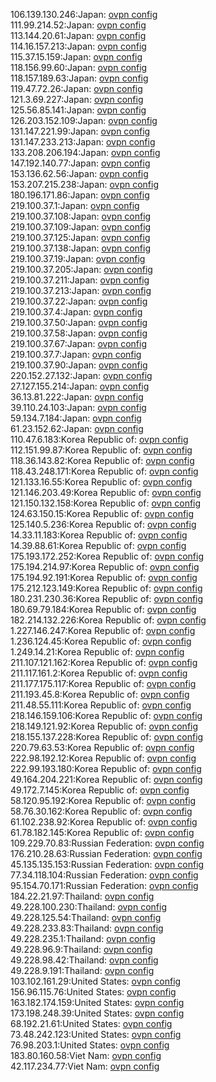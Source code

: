 106.139.130.246:Japan: [ovpn config](vpn/106_139_130_246.ovpn)  
111.99.214.52:Japan: [ovpn config](vpn/111_99_214_52.ovpn)  
113.144.20.61:Japan: [ovpn config](vpn/113_144_20_61.ovpn)  
114.16.157.213:Japan: [ovpn config](vpn/114_16_157_213.ovpn)  
115.37.15.159:Japan: [ovpn config](vpn/115_37_15_159.ovpn)  
118.156.99.60:Japan: [ovpn config](vpn/118_156_99_60.ovpn)  
118.157.189.63:Japan: [ovpn config](vpn/118_157_189_63.ovpn)  
119.47.72.26:Japan: [ovpn config](vpn/119_47_72_26.ovpn)  
121.3.69.227:Japan: [ovpn config](vpn/121_3_69_227.ovpn)  
125.56.85.141:Japan: [ovpn config](vpn/125_56_85_141.ovpn)  
126.203.152.109:Japan: [ovpn config](vpn/126_203_152_109.ovpn)  
131.147.221.99:Japan: [ovpn config](vpn/131_147_221_99.ovpn)  
131.147.233.213:Japan: [ovpn config](vpn/131_147_233_213.ovpn)  
133.208.206.194:Japan: [ovpn config](vpn/133_208_206_194.ovpn)  
147.192.140.77:Japan: [ovpn config](vpn/147_192_140_77.ovpn)  
153.136.62.56:Japan: [ovpn config](vpn/153_136_62_56.ovpn)  
153.207.215.238:Japan: [ovpn config](vpn/153_207_215_238.ovpn)  
180.196.171.86:Japan: [ovpn config](vpn/180_196_171_86.ovpn)  
219.100.37.1:Japan: [ovpn config](vpn/219_100_37_1.ovpn)  
219.100.37.108:Japan: [ovpn config](vpn/219_100_37_108.ovpn)  
219.100.37.109:Japan: [ovpn config](vpn/219_100_37_109.ovpn)  
219.100.37.125:Japan: [ovpn config](vpn/219_100_37_125.ovpn)  
219.100.37.138:Japan: [ovpn config](vpn/219_100_37_138.ovpn)  
219.100.37.19:Japan: [ovpn config](vpn/219_100_37_19.ovpn)  
219.100.37.205:Japan: [ovpn config](vpn/219_100_37_205.ovpn)  
219.100.37.211:Japan: [ovpn config](vpn/219_100_37_211.ovpn)  
219.100.37.213:Japan: [ovpn config](vpn/219_100_37_213.ovpn)  
219.100.37.22:Japan: [ovpn config](vpn/219_100_37_22.ovpn)  
219.100.37.4:Japan: [ovpn config](vpn/219_100_37_4.ovpn)  
219.100.37.50:Japan: [ovpn config](vpn/219_100_37_50.ovpn)  
219.100.37.58:Japan: [ovpn config](vpn/219_100_37_58.ovpn)  
219.100.37.67:Japan: [ovpn config](vpn/219_100_37_67.ovpn)  
219.100.37.7:Japan: [ovpn config](vpn/219_100_37_7.ovpn)  
219.100.37.90:Japan: [ovpn config](vpn/219_100_37_90.ovpn)  
220.152.27.132:Japan: [ovpn config](vpn/220_152_27_132.ovpn)  
27.127.155.214:Japan: [ovpn config](vpn/27_127_155_214.ovpn)  
36.13.81.222:Japan: [ovpn config](vpn/36_13_81_222.ovpn)  
39.110.24.103:Japan: [ovpn config](vpn/39_110_24_103.ovpn)  
59.134.7.184:Japan: [ovpn config](vpn/59_134_7_184.ovpn)  
61.23.152.62:Japan: [ovpn config](vpn/61_23_152_62.ovpn)  
110.47.6.183:Korea Republic of: [ovpn config](vpn/110_47_6_183.ovpn)  
112.151.99.87:Korea Republic of: [ovpn config](vpn/112_151_99_87.ovpn)  
118.36.143.82:Korea Republic of: [ovpn config](vpn/118_36_143_82.ovpn)  
118.43.248.171:Korea Republic of: [ovpn config](vpn/118_43_248_171.ovpn)  
121.133.16.55:Korea Republic of: [ovpn config](vpn/121_133_16_55.ovpn)  
121.146.203.49:Korea Republic of: [ovpn config](vpn/121_146_203_49.ovpn)  
121.150.132.158:Korea Republic of: [ovpn config](vpn/121_150_132_158.ovpn)  
124.63.150.15:Korea Republic of: [ovpn config](vpn/124_63_150_15.ovpn)  
125.140.5.236:Korea Republic of: [ovpn config](vpn/125_140_5_236.ovpn)  
14.33.11.183:Korea Republic of: [ovpn config](vpn/14_33_11_183.ovpn)  
14.39.88.61:Korea Republic of: [ovpn config](vpn/14_39_88_61.ovpn)  
175.193.172.252:Korea Republic of: [ovpn config](vpn/175_193_172_252.ovpn)  
175.194.214.97:Korea Republic of: [ovpn config](vpn/175_194_214_97.ovpn)  
175.194.92.191:Korea Republic of: [ovpn config](vpn/175_194_92_191.ovpn)  
175.212.123.149:Korea Republic of: [ovpn config](vpn/175_212_123_149.ovpn)  
180.231.230.36:Korea Republic of: [ovpn config](vpn/180_231_230_36.ovpn)  
180.69.79.184:Korea Republic of: [ovpn config](vpn/180_69_79_184.ovpn)  
182.214.132.226:Korea Republic of: [ovpn config](vpn/182_214_132_226.ovpn)  
1.227.146.247:Korea Republic of: [ovpn config](vpn/1_227_146_247.ovpn)  
1.236.124.45:Korea Republic of: [ovpn config](vpn/1_236_124_45.ovpn)  
1.249.14.21:Korea Republic of: [ovpn config](vpn/1_249_14_21.ovpn)  
211.107.121.162:Korea Republic of: [ovpn config](vpn/211_107_121_162.ovpn)  
211.117.161.2:Korea Republic of: [ovpn config](vpn/211_117_161_2.ovpn)  
211.177.175.117:Korea Republic of: [ovpn config](vpn/211_177_175_117.ovpn)  
211.193.45.8:Korea Republic of: [ovpn config](vpn/211_193_45_8.ovpn)  
211.48.55.111:Korea Republic of: [ovpn config](vpn/211_48_55_111.ovpn)  
218.146.159.106:Korea Republic of: [ovpn config](vpn/218_146_159_106.ovpn)  
218.149.121.92:Korea Republic of: [ovpn config](vpn/218_149_121_92.ovpn)  
218.155.137.228:Korea Republic of: [ovpn config](vpn/218_155_137_228.ovpn)  
220.79.63.53:Korea Republic of: [ovpn config](vpn/220_79_63_53.ovpn)  
222.98.192.12:Korea Republic of: [ovpn config](vpn/222_98_192_12.ovpn)  
222.99.193.180:Korea Republic of: [ovpn config](vpn/222_99_193_180.ovpn)  
49.164.204.221:Korea Republic of: [ovpn config](vpn/49_164_204_221.ovpn)  
49.172.7.145:Korea Republic of: [ovpn config](vpn/49_172_7_145.ovpn)  
58.120.95.192:Korea Republic of: [ovpn config](vpn/58_120_95_192.ovpn)  
58.76.30.162:Korea Republic of: [ovpn config](vpn/58_76_30_162.ovpn)  
61.102.238.92:Korea Republic of: [ovpn config](vpn/61_102_238_92.ovpn)  
61.78.182.145:Korea Republic of: [ovpn config](vpn/61_78_182_145.ovpn)  
109.229.70.83:Russian Federation: [ovpn config](vpn/109_229_70_83.ovpn)  
176.210.28.63:Russian Federation: [ovpn config](vpn/176_210_28_63.ovpn)  
45.135.135.153:Russian Federation: [ovpn config](vpn/45_135_135_153.ovpn)  
77.34.118.104:Russian Federation: [ovpn config](vpn/77_34_118_104.ovpn)  
95.154.70.171:Russian Federation: [ovpn config](vpn/95_154_70_171.ovpn)  
184.22.21.97:Thailand: [ovpn config](vpn/184_22_21_97.ovpn)  
49.228.100.230:Thailand: [ovpn config](vpn/49_228_100_230.ovpn)  
49.228.125.54:Thailand: [ovpn config](vpn/49_228_125_54.ovpn)  
49.228.233.83:Thailand: [ovpn config](vpn/49_228_233_83.ovpn)  
49.228.235.1:Thailand: [ovpn config](vpn/49_228_235_1.ovpn)  
49.228.96.9:Thailand: [ovpn config](vpn/49_228_96_9.ovpn)  
49.228.98.42:Thailand: [ovpn config](vpn/49_228_98_42.ovpn)  
49.228.9.191:Thailand: [ovpn config](vpn/49_228_9_191.ovpn)  
103.102.161.29:United States: [ovpn config](vpn/103_102_161_29.ovpn)  
156.96.115.76:United States: [ovpn config](vpn/156_96_115_76.ovpn)  
163.182.174.159:United States: [ovpn config](vpn/163_182_174_159.ovpn)  
173.198.248.39:United States: [ovpn config](vpn/173_198_248_39.ovpn)  
68.192.21.61:United States: [ovpn config](vpn/68_192_21_61.ovpn)  
73.48.242.123:United States: [ovpn config](vpn/73_48_242_123.ovpn)  
76.98.203.1:United States: [ovpn config](vpn/76_98_203_1.ovpn)  
183.80.160.58:Viet Nam: [ovpn config](vpn/183_80_160_58.ovpn)  
42.117.234.77:Viet Nam: [ovpn config](vpn/42_117_234_77.ovpn)  

